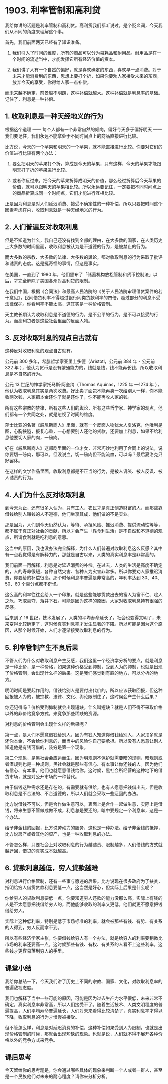 # 1903. 利率管制和高利贷

我给你讲的话题是利率管制和高利贷。高利贷我们都听说过，是个贬义词，今天我们从不同的角度来理解这个事。

首先，我们前面两天已经有了知识准备。

1. 我们引入了时间的维度，所有的商品可以分为易耗品和耐用品。耐用品是在一个时间的流逝当中，才能发挥它所有经济价值的资本。

2. 我们讲了人有一个自然的偏好，就是喜欢确定的东西，喜欢早一点消费。对于未来才能消费到的东西，思想上要打个折，如果你要劝人家接受未来的东西，放弃今天的享受，你得给人家一点补偿。

而未来越不确定，前景越不明朗，这种补偿就越大。这种补偿就是利息率的基础。记住了，利息是一种补偿。

## 1. 收取利息是一种天经地义的行为

根据这个道理 —— 每个人都有一个非常自然的倾向，偏好今天多于偏好明天 —— 我们要记住，我们永远不能拿处于不同时间点上的商品直接进行比较。

比方说，今天的一个苹果和明天的一个苹果，就不能直接进行比较。你要对它们的价值进行比较有两个办法：

1. 要么把明天的苹果打个折，算成是今天的苹果，只有这样，今天的苹果才能跟明天打了折的苹果进行比较。

2. 或者你反过来，把今天的苹果折算成明天的价值，那么经过折算后今天苹果的价值，就可以跟明天的苹果相比较。所以永远要记住，一定要把不同时间点上的商品折算成同一个时间点，它们才能进行互相比较。

正是因为利息是对人们延迟消费、接受不确定性的一种补偿，所以只要把时间这个因素考虑在内，收取利息就是一种天经地义的行为。

## 2. 人们普遍反对收取利息

但是不知道为什么，我自己还没有找到全部的理由，在大多数的国家，在人类历史上大多数的时间里面，收取利息被认为是不道德的行为，是被禁止的行为。

而大多数的宗教、大多数的法律、大多数的舆论，都对收取利息的行为采取了批评和谴责的态度。这是挺奇怪的事情，但这是事实。

在美国，一直到了 1980 年，他们颁布了「储蓄机构放松管制和货币控制法」以后，才完全解除了美国各州对高利贷的限制。

在我们中国，根据《合同法》和最高人民法院的《关于人民法院审理借贷案件的若干意见》，民间借贷利率不得超过银行同类贷款利率的四倍，超过部分的利息不受法律保护。你看利率不能太高，这其实是一种价格管制。

天主教长期认为收取利息是不道德的行为，是不公平的行为，是不可以接受的行为。而高利贷者是这些社会里面的反面人物。

## 3. 反对收取利息的观点自古就有

这种反对收取利息的观点自古就有。

公元前 300 多年，希腊哲学家亚里士多德（Aristotl，公元前 384 年 - 公元前 322 年 ），他认为货币是没有繁殖能力的，钱就是钱，钱不能再长钱，所以收取利息是不自然的行为。

公元 13 世纪的神学家托马斯·阿奎纳（Thomas Aquinas，1225 年 —1274 年 ），他认为收取利息其实是两次收费。好比卖了面包不能再卖一次给别人一样，你不能收两次钱，人家把本金还你了就是还你了，你不能再收人家的钱。

所有这些宗教的禁律，所有这些人们的舆论，所有这些哲学家、神学家的观点，他们都有一个共同之处，就是忽视了时间的维度。

莎士比亚的名著《威尼斯商人》里面，就有一个反面人物犹太人夏洛克，他唯利是图，心胸狭隘，报复心重，一心想要别人还他的贷款，还要加上利息，如果不给利息他要切人家的肉，一磅肉。

好在《威尼斯商人》这部剧里面的一位才女，非常巧妙地利用了合同上的说法，说你要切一磅肉，那可以，但没说血，切一磅肉但不能流血，可以吗？最后夏洛克只好罢休。

在这样的文学作品里面，收取利息都是不正当的行为，是被人讥笑、被人反讽、被人谴责的行为。

## 4. 人们为什么反对收取利息

到今天为止，还有很多人认为，只有工人、农民才是真正创造财富的人，而那些靠借钱给别人赚钱的人不道德，他们坐享其成，他们做的不是实业。

那是因为，人们到今天仍然认为，等待、承担风险、推迟消费、提供流动性等等，都不属于真正对社会的贡献，所以才会产生「靠食利生活」是不自然和不道德的观点，所谓食利就是吃利息的意思。

这当中的原因，我也没办法完全解释，为什么人们普遍对收取利息这么反感？其中有一点我觉得是有解释力的，那就是自古以来，人类的真实利息率是非常高的。

我们前面一再解释，利息是对延迟消费的补偿。在过去，人类的生活是高度不确定的，人的寿命很短，各种自然灾害、各种人为灾害非常多。所以你要劝人家推迟消费，你要给的补偿很高。那个时候利息率普遍是非常高的，年利率达到 30、40、50、60 个百分点都不奇怪。

这么高的利率往往会给人一个印象，就是这些能够贷款出去的富人为富不仁、趁人之危、巧取豪夺、落井下石。可能是因为这样的原因，大家对收取利息持有很强的反感。

后来到了 16 世纪，技术发展了，人类的平均寿命延长了，社会也变得文明了，未来变得比较确定了，这时候真实利息率才发生显著的下降。所以可能是因为这个原因，从那个时候开始，人们才逐渐接受收取利息的行为。

## 5. 利率管制产生不良后果

不管人们为什么对收取利息产生反感，我们这里一个经济学分析的要点，就是利息是一种比价，是一种价格，如果这种价格受到抑制，受到人为的抑制，也就是出现了价格管制，会出现什么样的后果。这是我们感觉到有趣的地方，可以分析的地方。

明明时间是要起作用的，借钱给别人是要付出代价的，所以应该获取回报，但这种回报被人为的，被宗教、法律、文化、舆论限制住了，这时候会产生什么后果？

你还记得吗？价格受到抑制就会出现短缺。什么叫短缺？就是人们不得不采取价格以外的非价格竞争方式，来竞争那些稀缺的资源。

对利息的价格管制会出现什么样的后果呢？

第一点，是人们不愿意借钱给别人，因为有钱人知道你借钱给别人，人家顶多就是还你本金，不会给你利息的，而当中的风险你自己要承担。所以没有人愿意让别人知道他是有钱可借的，装穷是第一个现象。

第二个现象，是黑社会会应运而生，因为明规则不保护就需要暗的规则，暗规则或者潜规则也是一种规则。黑社会就是那些有信心、有本事让你还钱的人。因为他们有信心、有本事，他们也就愿意借钱给你。这时候，黑社会所经营的这种地下的借贷市场，就是对公开市场的一种替代。

由于借钱这种需求还是存在的，有需要就有供给，也有人愿意把钱借出去，但是收取利息是不合法的、不合道德的，所以人们就会采取一些迂回的办法。

比方说借钱不可以，但是合作做生意可以，表面上是合作一起做生意，实际上是借钱，将来生意不管做成做不成，利息总是要还的，暗中要规定一个利息率，这是一个办法。

给予非金钱的回报，比方说劳动力的服务，这也是一种办法。给予非金钱的抵押，比方说房产或者其他的资产，也是一种收取利息的办法。

不管怎么样，只要社会上对收取利息的行为越谴责、限制越多，人们借钱的方式就越迂回，借贷的真实成本就越高。

## 6. 贷款利息越低，穷人贷款越难

对利息进行价格管制，还有一些事与愿违的后果。比方说现在很多政府为了扶贫，指明给穷人借贷贷款利息要低一点，这当然是好心，但实际上后果是什么呢？

你给穷人的贷款利息要低一点，你要知道穷人还款的能力没那么高，实际上有钱的人是不太愿意把钱借给穷人的，而他能够收取的利率又更低，他们就更不愿意把钱借给穷人。

实际上这种低利率，特别是低于市场标准的利率，就会被那些有钱、有势、有关系的人得到，穷人反而拿不到。

所以有些经济学家主张，你要借钱给穷人有一个办法，就是给穷人的利率要稍微比市场的利率还要高一点，这时候那些有钱、有权、有关系的人看不上这些利率，这些钱才更容易落到穷人的手里。

## 课堂小结

我给你总结一下，今天我们讲了历史上不同的宗教、国家、文化，对收取利息率的普遍敌视态度。

我们也解释了当中一些可能的原因，可能是因为过去生产力水平很低，未来非常不确定，真实利息率非常高，所以人们接受不了。随着生活技术、人类文明程度的普遍提高，人们平均寿命普遍延长，人们对未来看得比较清楚了，真实利息率才得以下降，收取利息的行为才慢慢被接受。

但不管怎么样，利息是对延迟消费的补偿，这种补偿如果受到人为限制，也就是出现价格管制的时候，那就会出现短缺的现象。也就是说，人们就不得不展开各种价格以外的竞争方式来竞争。

## 课后思考

今天留给你的思考题是，你会通过哪些具体的现象来判断一个人或者一群人，甚至是一个民族他们对未来的耐心程度？请你来分析分析。

